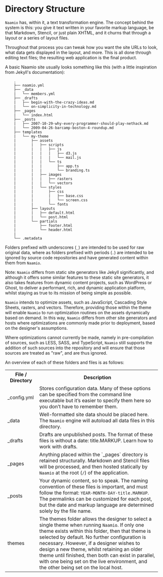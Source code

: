 # Directory Structure

`Naamio` has, within it, a text transformation engine. 
The concept behind the system is this: you give it text 
written in your favorite markup language, be that Markdown, 
Stencil, or just plain XHTML, and it churns that through a 
layout or a series of layout files. 

Throughout that process you can tweak how you want the 
site URLs to look, what data gets displayed in the 
layout, and more. This is all done through editing text
files; the resulting web application is the final product.

A basic Naamio site usually looks something like this (with
a little inspiration from Jekyll's documentation):

```
    .
    ├── naamio.yml
    ├── _data
    |   └── members.yml
    ├── _drafts
    |   ├── begin-with-the-crazy-ideas.md
    |   └── on-simplicity-in-technology.md
    ├── _pages
    |   └── index.html
    ├── _posts
    |   ├── 2007-10-29-why-every-programmer-should-play-nethack.md
    |   └── 2009-04-26-barcamp-boston-4-roundup.md
    ├── templates
    |   └── my-theme
    |       ├── assets
    |       |   ├── scripts   
    |       |   |   ├── js
    |       |   |   |   ├── d3.js
    |       |   |   |   └── mail.js
    |       |   |   └── ts
    |       |   |       ├── app.ts
    |       |   |       └── branding.ts
    |       |   ├── images
    |       |   |   ├── rasters
    |       |   |   └── vectors
    |       |   └── styles
    |       |       ├── css
    |       |       |   ├── base.css
    |       |       |   └── screen.css
    |       |       └── fonts
    |       ├── layouts
    |       |   ├── default.html
    |       |   └── post.html
    |       └── partials
    |           ├── footer.html
    |           └── header.html
    |
    └── .metadata
```

Folders prefixed with underscores (`_`) are intended to be used for raw 
original data, where as folders prefixed with periods (`.`) are intended
to be ignored by source code repositories and have generated content within
them from `Naamio`.

Note: `Naamio` differs from static site generators like Jekyll significantly, 
and although it offers some similar features to these static site generators,
it also takes features from dynamic content projects, such as WordPress or 
Ghost, to deliver a performant, rich, and dynamic application platform, 
whilst staying as true to its mission of being simple as possible.

`Naamio` intends to optimize assets, such as JavaScript, Cascading Style Sheets,
rasters, and vectors. Therefore, providing those within the theme will enable 
`Naamio` to run optimization routines on the assets dynamically based on demand.
In this way, `Naamio` differs from other site generators and hosts where optimizations
are commonly made prior to deployment, based on the designer's assumptions.

Where optimizations cannot currently be made, namely in pre-compilation 
of sources, such as LESS, SASS, and TypeScript, `Naamio` still supports 
the addition of such sources into the repository and will ensure that those
sources are treated as "raw", and are thus ignored.

An overview of each of these folders and files is as follows:

<table>
    <tr>
        <th>File / Directory</th>
        <th>Description</th>
    </tr>
    <tr>
        <td>_config.yml</td>
        <td>
            Stores configuration data. Many of these options can be 
            specified from the command line executable but it’s easier 
            to specify them here so you don’t have to remember them.
        </td>
    </tr>
    <tr>
        <td>_data</td>
        <td>
            Well-formatted site data should be placed here. The <code>Naamio</code>
            engine will autoload all data files in this directory.
        </td>
    </tr>
    <tr>
        <td>_drafts</td>
        <td>
            Drafts are unpublished posts. The format of these files 
            is without a date: title.MARKUP. Learn how to work with drafts. 
        </td>
    </tr>
    <tr>
        <td>_pages</td>
        <td>
            Anything placed within the `_pages` directory is retained
            structurally. Markdown and Stencil files will be processed,
            and then hosted statically by <code>Naamio</code> at the 
            root (<code>/</code>) of the application.
        </td>
    </tr>
    <tr>
        <td>_posts</td>
        <td>
            Your dynamic content, so to speak. The naming convention of 
            these files is important, and must follow the format: 
            <code>YEAR-MONTH-DAY-title.MARKUP</code>. The permalinks can be 
            customized for each post, but the date and markup language 
            are determined solely by the file name. 
        </td>
    </tr>
    <tr>
        <td>themes</td>
        <td>
            The themes folder allows the designer to select a single
            theme when running <code>Naamio</code>. If only one theme exists within
            this folder, then that theme is selected by default. No further
            configuration is necessary. However, if a designer wishes
            to design a new theme, whilst retaining an older theme until
            finished, then both can exist in parallel, with one being 
            set on the live environment, and the other being set 
            on the local host. 
        </td>
    </tr>
</table>
